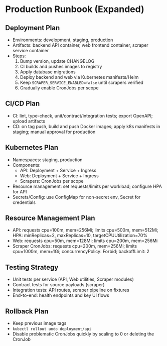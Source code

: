 # Production Runbook (Expanded)

## Deployment Plan
- Environments: development, staging, production
- Artifacts: backend API container, web frontend container, scraper service container
- Steps:
  1) Bump version, update CHANGELOG
  2) CI builds and pushes images to registry
  3) Apply database migrations
  4) Deploy backend and web via Kubernetes manifests/Helm
  5) Keep `SCRAPER_SERVICE_ENABLED=false` until scrapers verified
  6) Gradually enable CronJobs per scope

## CI/CD Plan
- CI: lint, type-check, unit/contract/integration tests; export OpenAPI; upload artifacts
- CD: on tag push, build and push Docker images; apply k8s manifests in staging; manual approval for production

## Kubernetes Plan
- Namespaces: staging, production
- Components:
  - API: Deployment + Service + Ingress
  - Web: Deployment + Service + Ingress
  - Scrapers: CronJobs per scope
- Resource management: set requests/limits per workload; configure HPA for API
- Secrets/Config: use ConfigMap for non-secret env, Secret for credentials

## Resource Management Plan
- API: requests cpu=100m, mem=256Mi; limits cpu=500m, mem=512Mi; HPA: minReplicas=2, maxReplicas=10, targetCPUUtilization=70%
- Web: requests cpu=50m, mem=128Mi; limits cpu=200m, mem=256Mi
- Scraper CronJobs: requests cpu=200m, mem=256Mi; limits cpu=1000m, mem=1Gi; concurrencyPolicy: Forbid; backoffLimit: 2

## Testing Strategy
- Unit tests per service (API, Web utilities, Scraper modules)
- Contract tests for source payloads (scraper)
- Integration tests: API routes, scraper pipeline on fixtures
- End-to-end: health endpoints and key UI flows

## Rollback Plan
- Keep previous image tags
- `kubectl rollout undo deployment/api`
- Disable problematic CronJobs quickly by scaling to 0 or deleting the CronJob